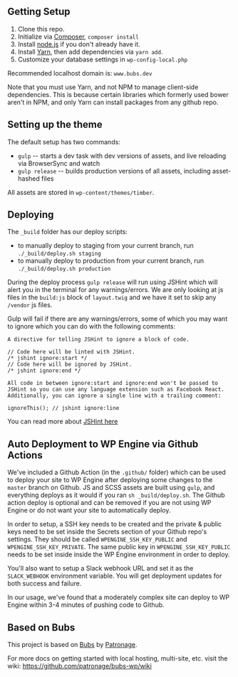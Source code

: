## Getting Setup

1. Clone this repo.
2. Initialize via [Composer](https://getcomposer.org/), `composer install`
3. Install [node.js](https://nodejs.org/) if you don't already have it.
4. Install [Yarn](https://yarnpkg.com/en/), then add dependencies via `yarn add`.
5. Customize your database settings in `wp-config-local.php`

Recommended localhost domain is: `www.bubs.dev`

Note that you must use Yarn, and not NPM to manage client-side dependencies. This is because certain libraries which formerly used bower aren't in NPM, and only Yarn can install packages from any github repo.

## Setting up the theme

The default setup has two commands:

* `gulp` -- starts a dev task with dev versions of assets, and live reloading via BrowserSync and watch
* `gulp release` -- builds production versions of all assets, including asset-hashed files

All assets are stored in `wp-content/themes/timber`.

## Deploying

The `_build` folder has our deploy scripts:

* to manually deploy to staging from your current branch, run `./_build/deploy.sh staging`
* to manually deploy to production from your current branch, run `./_build/deploy.sh production`

During the deploy process `gulp release` will run using JSHint which will alert you in the terminal for any warnings/errors. We are only looking at js files in the `build:js` block of `layout.twig` and we have it set to skip any `/vendor` js files.

Gulp will fail if there are any warnings/errors, some of which you may want to ignore which you can do with the following comments:

```
A directive for telling JSHint to ignore a block of code.

// Code here will be linted with JSHint.
/* jshint ignore:start */
// Code here will be ignored by JSHint.
/* jshint ignore:end */

All code in between ignore:start and ignore:end won't be passed to JSHint so you can use any language extension such as Facebook React. Additionally, you can ignore a single line with a trailing comment:

ignoreThis(); // jshint ignore:line
```

You can read more about [JSHint here](https://jshint.com/docs/)

## Auto Deployment to WP Engine via Github Actions
We've included a Github Action (in the `.github/` folder) which can be used to deploy your site to WP Engine after deploying some changes to the `master` branch on Github. JS and SCSS assets are built using `gulp`, and everything deploys as it would if you ran `sh _build/deploy.sh`. The Github action deploy is optional and can be removed if you are not using WP Engine or do not want your site to automatically deploy.

In order to setup, a SSH key needs to be created and the private & public keys need to be set inside the Secrets section of your Github repo's settings. They should be called `WPENGINE_SSH_KEY_PUBLIC` and `WPENGINE_SSH_KEY_PRIVATE`. The same public key in `WPENGINE_SSH_KEY_PUBLIC` needs to be set inside inside the WP Engine environment in order to deploy.

You'll also want to setup a Slack webhook URL and set it as the `SLACK_WEBHOOK` environment variable. You will get deployment updates for both success and failure.

In our usage, we've found that a moderately complex site can deploy to WP Engine within 3-4 minutes of pushing code to Github.

## Based on Bubs

This project is based on [Bubs](https://github.com/patronage/bubs-wp/) by [Patronage](http://www.patronage.org/studio).

For more docs on getting started with local hosting, multi-site, etc. visit the wiki:
https://github.com/patronage/bubs-wp/wiki
